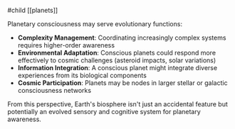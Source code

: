#child [[planets]]

Planetary consciousness may serve evolutionary functions:

- **Complexity Management**: Coordinating increasingly complex systems requires higher-order awareness
- **Environmental Adaptation**: Conscious planets could respond more effectively to cosmic challenges (asteroid impacts, solar variations)
- **Information Integration**: A conscious planet might integrate diverse experiences from its biological components
- **Cosmic Participation**: Planets may be nodes in larger stellar or galactic consciousness networks

From this perspective, Earth's biosphere isn't just an accidental feature but potentially an evolved sensory and cognitive system for planetary awareness.